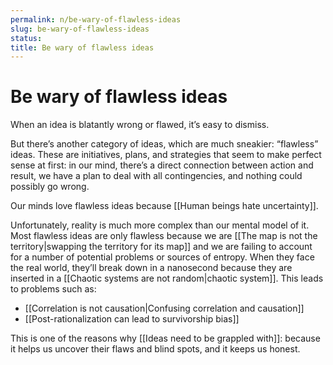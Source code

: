 ```yaml
---
permalink: n/be-wary-of-flawless-ideas
slug: be-wary-of-flawless-ideas
status: 
title: Be wary of flawless ideas
---
```

# Be wary of flawless ideas

When an idea is blatantly wrong or flawed, it’s easy to dismiss.

But there’s another category of ideas, which are much sneakier: “flawless” ideas. These are initiatives, plans, and strategies that seem to make perfect sense at first: in our mind, there’s a direct connection between action and result, we have a plan to deal with all contingencies, and nothing could possibly go wrong.

Our minds love flawless ideas because [[Human beings hate uncertainty]].

Unfortunately, reality is much more complex than our mental model of it. Most flawless ideas are only flawless because we are [[The map is not the territory|swapping the territory for its map]] and we are failing to account for a number of potential problems or sources of entropy. When they face the real world, they’ll break down in a nanosecond because they are inserted in a [[Chaotic systems are not random|chaotic system]]. This leads to problems such as:

- [[Correlation is not causation|Confusing correlation and causation]]
- [[Post-rationalization can lead to survivorship bias]]

This is one of the reasons why [[Ideas need to be grappled with]]: because it helps us uncover their flaws and blind spots, and it keeps us honest.
